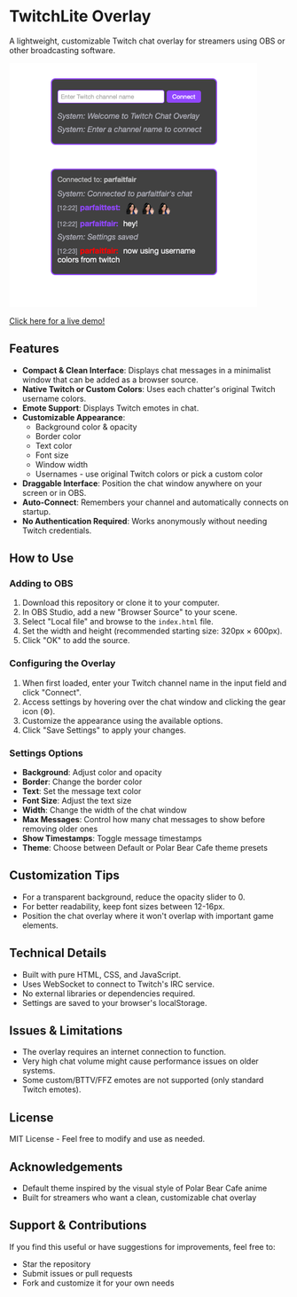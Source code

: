 # TwitchLite Overlay

A lightweight, customizable Twitch chat overlay for streamers using OBS or other broadcasting software.

![TwitchLite Overlay Screenshot](preview.png)

[Click here for a live demo!](https://detekoi.github.io/compact-chat-overlay/)

## Features

- **Compact & Clean Interface**: Displays chat messages in a minimalist window that can be added as a browser source.
- **Native Twitch or Custom Colors**: Uses each chatter's original Twitch username colors.
- **Emote Support**: Displays Twitch emotes in chat.
- **Customizable Appearance**:
  - Background color & opacity
  - Border color
  - Text color
  - Font size
  - Window width
  - Usernames - use original Twitch colors or pick a custom color
- **Draggable Interface**: Position the chat window anywhere on your screen or in OBS.
- **Auto-Connect**: Remembers your channel and automatically connects on startup.
- **No Authentication Required**: Works anonymously without needing Twitch credentials.

## How to Use

### Adding to OBS

1. Download this repository or clone it to your computer.
2. In OBS Studio, add a new "Browser Source" to your scene.
3. Select "Local file" and browse to the `index.html` file.
4. Set the width and height (recommended starting size: 320px × 600px).
5. Click "OK" to add the source.

### Configuring the Overlay

1. When first loaded, enter your Twitch channel name in the input field and click "Connect".
2. Access settings by hovering over the chat window and clicking the gear icon (⚙️).
3. Customize the appearance using the available options.
4. Click "Save Settings" to apply your changes.

### Settings Options

- **Background**: Adjust color and opacity
- **Border**: Change the border color
- **Text**: Set the message text color
- **Font Size**: Adjust the text size
- **Width**: Change the width of the chat window
- **Max Messages**: Control how many chat messages to show before removing older ones
- **Show Timestamps**: Toggle message timestamps
- **Theme**: Choose between Default or Polar Bear Cafe theme presets

## Customization Tips

- For a transparent background, reduce the opacity slider to 0.
- For better readability, keep font sizes between 12-16px.
- Position the chat overlay where it won't overlap with important game elements.

## Technical Details

- Built with pure HTML, CSS, and JavaScript.
- Uses WebSocket to connect to Twitch's IRC service.
- No external libraries or dependencies required.
- Settings are saved to your browser's localStorage.

## Issues & Limitations

- The overlay requires an internet connection to function.
- Very high chat volume might cause performance issues on older systems.
- Some custom/BTTV/FFZ emotes are not supported (only standard Twitch emotes).

## License

MIT License - Feel free to modify and use as needed.

## Acknowledgements

- Default theme inspired by the visual style of Polar Bear Cafe anime
- Built for streamers who want a clean, customizable chat overlay

## Support & Contributions

If you find this useful or have suggestions for improvements, feel free to:
- Star the repository
- Submit issues or pull requests
- Fork and customize it for your own needs